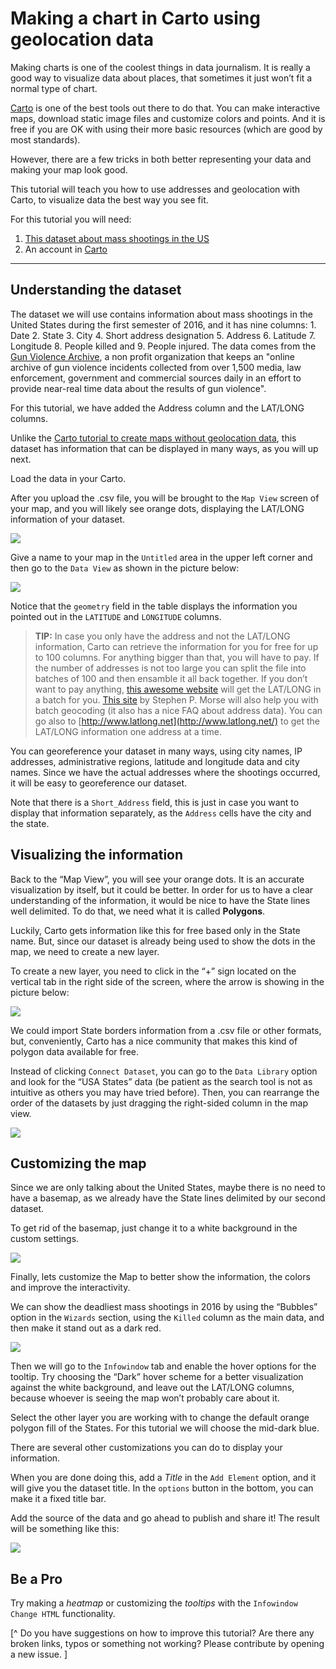 # Making a chart in Carto using geolocation data 

Making charts is one of the coolest things in data journalism. It is really a good way to visualize data about places, that sometimes it just won’t fit a normal type of chart. 

[Carto](https://voltdatalab.cartodb.com) is one of the best tools out there to do that. You can make interactive maps, download static image files and customize colors and points. And it is free if you are OK with using their more basic resources (which are good by most standards).

However, there are a few tricks in both better representing your data and making your map look good. 

This tutorial will teach you how to use addresses and geolocation with Carto, to visualize data the best way you see fit. 

For this tutorial you will need: 

1. [This dataset about mass shootings in the US](https://github.com/miguelpaz/jlab/blob/master/data/cartodb_mass_shootings_US.csv)
2. An account in [Carto](https://miguelpaz.carto.com)

___

## Understanding the dataset

The dataset we will use contains information about mass shootings in the United States during the first semester of 2016, and it has nine columns: 1. Date 2. State 3. City 4. Short address designation 5. Address 6. Latitude 7. Longitude 8. People killed and 9. People injured. The data comes from the [Gun Violence Archive](http://www.gunviolencearchive.org/reports/mass-shooting), a non profit organization that keeps an "online archive of gun violence incidents collected from over 1,500 media, law enforcement, government and commercial sources daily in an effort to provide  near-real time data about the results of gun violence".

For this tutorial, we have added the Address column and the LAT/LONG columns. 

Unlike the [Carto tutorial to create maps without geolocation data](https://github.com/miguelpaz/jlab/blob/master/cartodb_basics_tutorial.md), this dataset has information that can be displayed in many ways, as you will up next. 

Load the data in your Carto.

After you upload the .csv file, you will be brought to the `Map View` screen of your map, and you will likely see orange dots, displaying the LAT/LONG information of your dataset. 

![](https://github.com/miguelpaz/jlab/blob/master/images/map_cartodb_advanced_2.png?raw=true)

Give a name to your map in the `Untitled` area in the upper left corner and then go to the `Data View` as shown in the picture below: 

![](https://github.com/miguelpaz/jlab/blob/master/images/map_cartodb_advanced_1.png?raw=true)

Notice that the `geometry` field in the table displays the information you pointed out in the `LATITUDE` and `LONGITUDE` columns.

> **TIP:** In case you only have the address and not the LAT/LONG information, Carto can retrieve the information for you for free for up to 100 columns. For anything bigger than that, you will have to pay. If the number of addresses is not too large you can split the file into batches of 100 and then ensamble it all back together. If you don’t want to pay anything, [this awesome website](http://www.findlatitudeandlongitude.com/batch-geocode) will get the LAT/LONG in a batch for you. [This site](http://stevemorse.org/jcal/latlon.php) by Stephen P. Morse will also help you with batch geocoding (it also has a nice FAQ about address data). You can go also to [http://www.latlong.net](http://www.latlong.net/) to get the LAT/LONG information one address at a time. 

You can georeference your dataset in many ways, using city names, IP addresses, administrative regions, latitude and longitude data and city names. Since we have the actual addresses where the shootings occurred, it will be easy to georeference our dataset. 

Note that there is a `Short_Address` field, this is just in case you want to display that information separately, as the `Address` cells have the city and the state.

## Visualizing the information

Back to the “Map View”, you will see your orange dots. It is an accurate visualization by itself, but it could be better. In order for us to have a clear understanding of the information, it would be nice to have the State lines well delimited. To do that, we need what it is called **Polygons**.

Luckily, Carto gets information like this for free based only in the State name. But, since our dataset is already being used to show the dots in the map, we need to create a new layer.

To create a new layer, you need to click in the “+” sign located on the vertical tab in the right side of the screen, where the arrow is showing in the picture below: 

![](https://github.com/miguelpaz/jlab/blob/master/images/map_cartodb_advanced_3_arrow.png?raw=true)

We could import State borders information from a .csv file or other formats, but, conveniently, Carto has a nice community that makes this kind of polygon data available for free. 

Instead of clicking `Connect Dataset`, you can go to the `Data Library` option and look for the “USA States” data (be patient as the search tool is not as intuitive as others you may have tried before). Then, you can rearrange the order of the datasets by just dragging the right-sided column in the map view.

![](https://github.com/miguelpaz/jlab/blob/master/images/map_cartodb_advanced_4.png?raw=true)

## Customizing the map

Since we are only talking about the United States, maybe there is no need to have a basemap, as we already have the State lines delimited by our second dataset. 

To get rid of the basemap, just change it to a white background in the custom settings.

![](https://github.com/miguelpaz/jlab/blob/master/images/map_cartodb_advanced_5.png?raw=true)

Finally, lets customize the Map to better show the information, the colors and improve the interactivity. 

We can show the deadliest mass shootings in 2016 by using the “Bubbles” option in the `Wizards` section, using the `Killed` column as the main data, and then make it stand out as a dark red. 

![](https://github.com/miguelpaz/jlab/blob/master/images/map_cartodb_advanced_6.png?raw=true)

Then we will go to the `Infowindow` tab and enable the hover options for the tooltip. Try choosing the “Dark” hover scheme for a better visualization against the white background, and leave out the LAT/LONG columns, because whoever is seeing the map won’t probably care about it.

Select the other layer you are working with to change the default orange polygon fill of the States. For this tutorial we will choose the mid-dark blue.

There are several other customizations you can do to display your information. 

When you are done doing this, add a *Title* in the `Add Element` option, and it will give you the dataset title. In the `options` button in the bottom, you can make it a fixed title bar. 

Add the source of the data and go ahead to publish and share it! The result will be something like this:

![](https://github.com/miguelpaz/jlab/blob/master/images/map_cartodb_advanced_7.png?raw=true)



## Be a Pro

Try making a *heatmap* or customizing the *tooltips* with the `Infowindow Change HTML` functionality. 

[^ Do you have suggestions on how to improve this tutorial? Are there any broken links, typos or something not working? Please contribute by opening a new issue. ]
